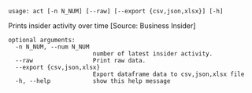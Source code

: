 ```
usage: act [-n N_NUM] [--raw] [--export {csv,json,xlsx}] [-h]
```

Prints insider activity over time [Source: Business Insider]

```
optional arguments:
  -n N_NUM, --num N_NUM
                        number of latest insider activity.
  --raw                 Print raw data.
  --export {csv,json,xlsx}
                        Export dataframe data to csv,json,xlsx file
  -h, --help            show this help message
```
